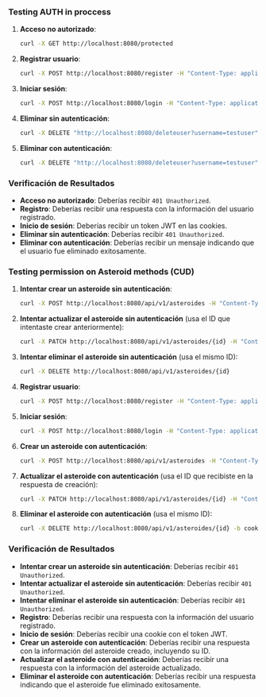 ### Testing AUTH in proccess

1. **Acceso no autorizado**:
   ```bash
   curl -X GET http://localhost:8080/protected
   ```

2. **Registrar usuario**:
   ```bash
   curl -X POST http://localhost:8080/register -H "Content-Type: application/json" -d '{"username": "testuser", "password": "password"}'
   ```

3. **Iniciar sesión**:
   ```bash
   curl -X POST http://localhost:8080/login -H "Content-Type: application/json" -d '{"username": "testuser", "password": "password"}' -c cookies.txt
   ```

4. **Eliminar sin autenticación**:
   ```bash
   curl -X DELETE "http://localhost:8080/deleteuser?username=testuser"
   ```

5. **Eliminar con autenticación**:
   ```bash
   curl -X DELETE "http://localhost:8080/deleteuser?username=testuser" -b cookies.txt
   ```

### Verificación de Resultados

- **Acceso no autorizado**: Deberías recibir `401 Unauthorized`.
- **Registro**: Deberías recibir una respuesta con la información del usuario registrado.
- **Inicio de sesión**: Deberías recibir un token JWT en las cookies.
- **Eliminar sin autenticación**: Deberías recibir `401 Unauthorized`.
- **Eliminar con autenticación**: Deberías recibir un mensaje indicando que el usuario fue eliminado exitosamente.


### Testing permission on Asteroid methods (CUD)

1. **Intentar crear un asteroide sin autenticación**:
   ```bash
   curl -X POST http://localhost:8080/api/v1/asteroides -H "Content-Type: application/json" -d '{"name": "Test Asteroid", "diameter": 123.4, "discovery_date": "01-01-2020", "observations": "Ninguna", "distances": []}'
   ```

2. **Intentar actualizar el asteroide sin autenticación** (usa el ID que intentaste crear anteriormente):
   ```bash
   curl -X PATCH http://localhost:8080/api/v1/asteroides/{id} -H "Content-Type: application/json" -d '{"name": "Updated Test Asteroid"}'
   ```

3. **Intentar eliminar el asteroide sin autenticación** (usa el mismo ID):
   ```bash
   curl -X DELETE http://localhost:8080/api/v1/asteroides/{id}
   ```

4. **Registrar usuario**:
   ```bash
   curl -X POST http://localhost:8080/register -H "Content-Type: application/json" -d '{"username": "testuser", "password": "password"}'
   ```

5. **Iniciar sesión**:
   ```bash
   curl -X POST http://localhost:8080/login -H "Content-Type: application/json" -d '{"username": "testuser", "password": "password"}' -c cookies.txt
   ```

6. **Crear un asteroide con autenticación**:
   ```bash
   curl -X POST http://localhost:8080/api/v1/asteroides -H "Content-Type: application/json" -d '{"name": "Test Asteroid", "diameter": 123.4, "discovery_date": "01-01-2020", "observations": "Ninguna", "distances": []}' -b cookies.txt
   ```

7. **Actualizar el asteroide con autenticación** (usa el ID que recibiste en la respuesta de creación):
   ```bash
   curl -X PATCH http://localhost:8080/api/v1/asteroides/{id} -H "Content-Type: application/json" -d '{"name": "Updated Test Asteroid"}' -b cookies.txt
   ```

8. **Eliminar el asteroide con autenticación** (usa el mismo ID):
   ```bash
   curl -X DELETE http://localhost:8080/api/v1/asteroides/{id} -b cookies.txt
   ```

### Verificación de Resultados

- **Intentar crear un asteroide sin autenticación**: Deberías recibir `401 Unauthorized`.
- **Intentar actualizar el asteroide sin autenticación**: Deberías recibir `401 Unauthorized`.
- **Intentar eliminar el asteroide sin autenticación**: Deberías recibir `401 Unauthorized`.
- **Registro**: Deberías recibir una respuesta con la información del usuario registrado.
- **Inicio de sesión**: Deberías recibir una cookie con el token JWT.
- **Crear un asteroide con autenticación**: Deberías recibir una respuesta con la información del asteroide creado, incluyendo su ID.
- **Actualizar el asteroide con autenticación**: Deberías recibir una respuesta con la información del asteroide actualizado.
- **Eliminar el asteroide con autenticación**: Deberías recibir una respuesta indicando que el asteroide fue eliminado exitosamente.
